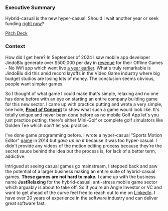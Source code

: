 <p align="center"><h3><b>Executive Summary</b></h3></p>
<p>Hybrid-casual is the new hyper-casual. Should I wait another year or seek funding <a href="https://youtu.be/bNpx7gpSqbY?t=209">right now</a>?</p>
  
<p><a href="https://github.com/jnnilson/jnnilson/blob/main/PitchDeck.pdf">Pitch Deck</a></p>

<p><h3><b>Context</b></h3></p>

<p>How did I get here? In September of 2024 I saw mobile app developer JindoBlu generate over $500,000 per day in <a href="https://youtu.be/q9groW1mOnY" target="_blank">revenue</a> for their Offline Games - No Wifi app which went live <a href="https://app.sensortower.com/android/publisher/jindoblu/JindoBlu">a year earlier</a>. What's truly remarkable is JindoBlu did this amid record layoffs in the Video Game industry where big budget studios are losing lots of money. The conclusion seems obvious, people want simpler games.</p>

<p>So I thought of what game I could make that's simple, relaxing and no one has done before with an eye on starting an entire company building game for this new sector. I came up with practice putting and wrote a very simple, one hole, <b><a href="https://jnnilson.github.io/JustPutting/">Proof of Concept</a></b> to show what such a game would look like. It's totally unique and never been done before as no mobile Golf App let's you just practice putting, there's either Mini-Golf or complete golf simulators like Golden Tee which don't let you practice.</p>  

<p>I've done game programming before. I wrote a hyper-casual "Sports Motion Editor" <a href="https://www.youtube.com/watch?v=jPMEMKzQ2cI&list=PLzv9Ec4NAYmEBrqGg8LMDTIR4nKOnzU6Y&index=3" target="_blank" rel="noopener noreferrer">game</a> in 2014 but <i>gave up on it</i> because it was too hyper-casual. I didn't provide any videos of the motion editing process because they're the secret sauce behind the idea but the process is, for lack of a better term, addictive.</p>

<p>Intrigued at seeing casual games go mainstream, I stepped back and saw the potential of a larger business making an entire suite of hybrid-casual games. <b>These games are not hard to make.</b> I came up with the business name <b>JustRelaxing</b> for the hybrid-casual, anti-stress mobile game sector which arguably is about to take off. So if you're an Angle Investor or VC and want to get ahead of the curve feel free to reach out to me on <a href="https://www.linkedin.com/in/john-nilson-1978ab9/">LinkedIn</a>. I have over 20 years of experience in the software industry and can deliver great software fast.</p>

